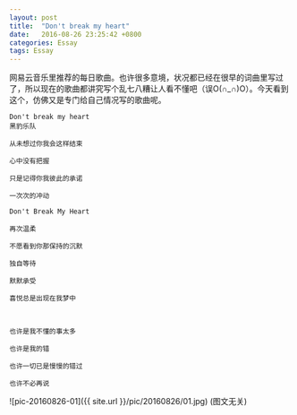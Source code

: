 ```yaml
---
layout: post
title:  "Don't break my heart"
date:   2016-08-26 23:25:42 +0800
categories: Essay
tags: Essay
---
```

网易云音乐里推荐的每日歌曲。也许很多意境，状况都已经在很早的词曲里写过了，所以现在的歌曲都讲究写个乱七八糟让人看不懂吧（误O(∩_∩)O）。今天看到这个，仿佛又是专门给自己情况写的歌曲呢。


	Don't break my heart     
	黑豹乐队

	从未想过你我会这样结束

	心中没有把握

	只是记得你我彼此的承诺

	一次次的冲动

	Don't Break My Heart

	再次温柔

	不愿看到你那保持的沉默

	独自等待

	默默承受

	喜悦总是出现在我梦中

 

	也许是我不懂的事太多

	也许是我的错

	也许一切已是慢慢的错过

	也许不必再说


![pic-20160826-01]({{ site.url }}/pic/20160826/01.jpg)
(图文无关)

